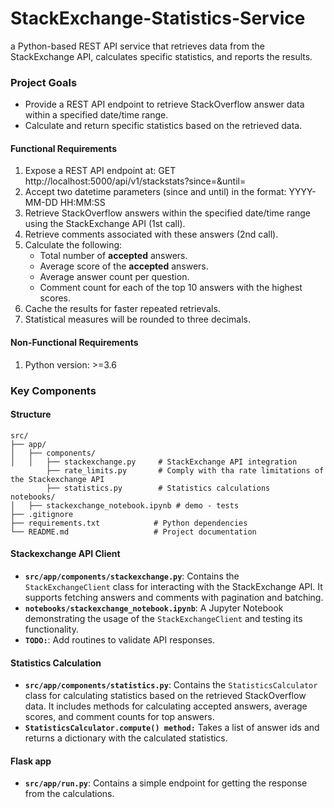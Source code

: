 # StackExchange-Statistics-Service
a Python-based REST API service that retrieves data from the StackExchange API, calculates specific statistics, and reports the results.

### Project Goals
 - Provide a REST API endpoint to retrieve StackOverflow answer data within a specified date/time range.
 - Calculate and return specific statistics based on the retrieved data.

 #### Functional Requirements 
 1. Expose a REST API endpoint at:
GET http://localhost:5000/api/v1/stackstats?since=<datetime>&until=<datetime>
 2. Accept two datetime parameters (since and until) in the format:
YYYY-MM-DD HH:MM:SS
 3. Retrieve StackOverflow answers within the specified date/time range using the StackExchange API (1st call).
 4. Retrieve comments associated with these answers (2nd call).
 5. Calculate the following:
    * Total number of **accepted** answers.
    * Average score of the **accepted** answers.
    * Average answer count per question.
    * Comment count for each of the top 10 answers with the highest scores.
 6. Cache the results for faster repeated retrievals.
 7. Statistical measures will be rounded to three decimals. 
 
  #### Non-Functional Requirements 
  1. Python version: >=3.6

### Key Components

#### Structure
```aiignore
src/
├── app/
│   ├── components/
│   │   ├── stackexchange.py     # StackExchange API integration
        ├── rate_limits.py       # Comply with tha rate limitations of the Stackexchange API
        ├── statistics.py        # Statistics calculations
notebooks/
│   ├── stackexchange_notebook.ipynb # demo - tests
├── .gitignore
├── requirements.txt            # Python dependencies
└── README.md                   # Project documentation
```

#### Stackexchange API Client
- **`src/app/components/stackexchange.py`**: Contains the `StackExchangeClient` class for interacting with the StackExchange API. It supports fetching answers and comments with pagination and batching.
- **`notebooks/stackexchange_notebook.ipynb`**: A Jupyter Notebook demonstrating the usage of the `StackExchangeClient` and testing its functionality.
- **`TODO:`**: Add routines to validate API responses. 

#### Statistics Calculation
- **`src/app/components/statistics.py`**: Contains the `StatisticsCalculator` class for calculating statistics based on the retrieved StackOverflow data. It includes methods for calculating accepted answers, average scores, and comment counts for top answers.
- **`StatisticsCalculator.compute() method:`** Takes a list of answer ids and returns a dictionary with the calculated statistics.

#### Flask app
- **`src/app/run.py`**: Contains a simple endpoint for getting the response from the calculations.